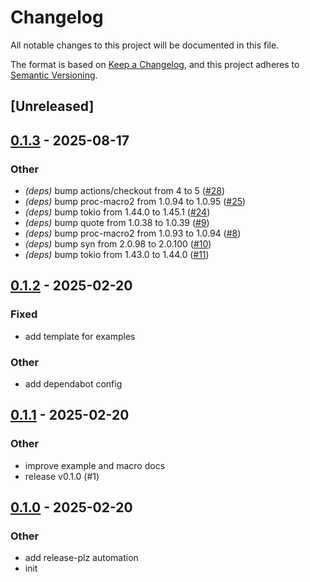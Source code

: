 # Changelog

All notable changes to this project will be documented in this file.

The format is based on [Keep a Changelog](https://keepachangelog.com/en/1.0.0/),
and this project adheres to [Semantic Versioning](https://semver.org/spec/v2.0.0.html).

## [Unreleased]

## [0.1.3](https://github.com/joshka/askama-derive-axum/compare/v0.1.2...v0.1.3) - 2025-08-17

### Other

- *(deps)* bump actions/checkout from 4 to 5 ([#28](https://github.com/joshka/askama-derive-axum/pull/28))
- *(deps)* bump proc-macro2 from 1.0.94 to 1.0.95 ([#25](https://github.com/joshka/askama-derive-axum/pull/25))
- *(deps)* bump tokio from 1.44.0 to 1.45.1 ([#24](https://github.com/joshka/askama-derive-axum/pull/24))
- *(deps)* bump quote from 1.0.38 to 1.0.39 ([#9](https://github.com/joshka/askama-derive-axum/pull/9))
- *(deps)* bump proc-macro2 from 1.0.93 to 1.0.94 ([#8](https://github.com/joshka/askama-derive-axum/pull/8))
- *(deps)* bump syn from 2.0.98 to 2.0.100 ([#10](https://github.com/joshka/askama-derive-axum/pull/10))
- *(deps)* bump tokio from 1.43.0 to 1.44.0 ([#11](https://github.com/joshka/askama-derive-axum/pull/11))

## [0.1.2](https://github.com/joshka/askama-derive-axum/compare/v0.1.1...v0.1.2) - 2025-02-20

### Fixed

- add template for examples

### Other

- add dependabot config

## [0.1.1](https://github.com/joshka/askama-derive-axum/compare/v0.1.0...v0.1.1) - 2025-02-20

### Other

- improve example and macro docs
- release v0.1.0 (#1)

## [0.1.0](https://github.com/joshka/askama-derive-axum/releases/tag/v0.1.0) - 2025-02-20

### Other

- add release-plz automation
- init
